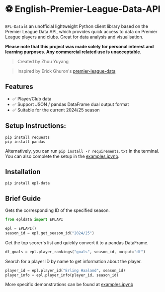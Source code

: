 # ⚽ English-Premier-League-Data-API



`EPL-Data` is an unofficial lightweight Python client library based on the Premier League Data API, which provides quick access to data on Premier League players and clubs. Great for data analysis and visualisation.

**Please note that this project was made solely for personal interest and learning purposes. Any commercial related use is unacceptable.**


> Created by Zhou Yuyang

> Inspired by Erick Ghuron's [premier-league-data](https://github.com/ghurone/premier-league-data)


## Features

- ✅ Player/Club data
- ✅ Support JSON / pandas DataFrame dual output format
- ✅ Suitable for the current 2024/25 season

## Setup Instructions:
```
pip install requests
pip install pandas
```
Alternatively, you can run ``pip install -r requirements.txt`` in the terminal. You can also complete the setup in the [examples.ipynb](examples.ipynb).
## Installation

```
pip install epl-data
```

## Brief Guide
Gets the corresponding ID of the specified season.
```python
from epldata import EPLAPI

epl = EPLAPI()
season_id = epl.get_season_id("2024/25")
```


Get the top scorer's list and quickly convert it to a pandas DataFrame.
```python
df_goals = epl.player_rankings("goals", season_id, output="df")
```

Search for a player ID by name to get information about the player.
```python
player_id = epl.player_id("Erling Haaland", season_id)
player_info = epl.player_info(player_id, season_id)
```

More specific demonstrations can be found at [examples.ipynb](examples.ipynb)